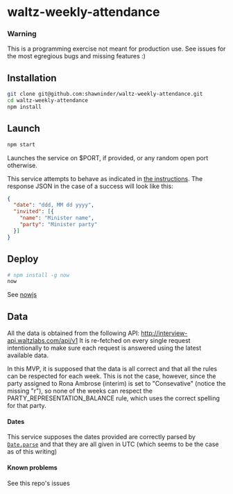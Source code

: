 # waltz-weekly-attendance

### Warning

This is a programming exercise not meant for production use. See issues for the most egregious bugs and missing features :)

## Installation

```sh
git clone git@github.com:shawninder/waltz-weekly-attendance.git
cd waltz-weekly-attendance
npm install
```

## Launch

```sh
npm start
```
Launches the service on $PORT, if provided, or any random open port otherwise.

This service attempts to behave as indicated in [the instructions](http://interview-api.waltzlabs.com/). The response JSON in the case of a success will look like this:

```json
{
  "date": "ddd, MM dd yyyy",
  "invited": [{
    "name": "Minister name",
    "party": "Minister party"
  }]
}
```

## Deploy

```sh
# npm install -g now
now
```
See [nowjs](https://zeit.co/now)

## Data

All the data is obtained from the following API: http://interview-api.waltzlabs.com/api/v1
It is re-fetched on every single request intentionally to make sure each request is answered using the latest available data.

In this MVP, it is supposed that the data is all correct and that all the rules can be respected for each week. This is not the case, however, since the party assigned to Rona Ambrose (interim) is set to "Consevative" (notice the missing "r"), so none of the weeks can respect the PARTY_REPRESENTATION_BALANCE rule, which uses the correct spelling for that party.

#### Dates

This service supposes the dates provided are correctly parsed by [`Date.parse`](https://developer.mozilla.org/en-US/docs/Web/JavaScript/Reference/Global_Objects/Date/parse) and that they are all given in UTC (which seems to be the case as of this writing)

#### Known problems

See this repo's issues
